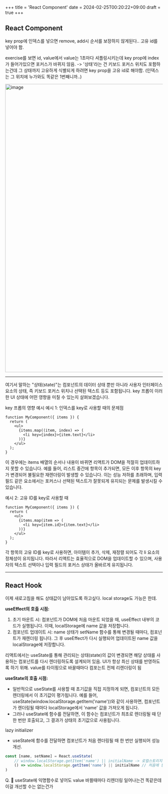 +++
title = 'React Component'
date = 2024-02-25T00:20:22+09:00
draft = true
+++
## React Component

key prop에 인덱스를 넣으면 remove, add시 순서를 보장하지 않게된다..
고유 id를 넣어야 함. 

exercise를 보면 id, value에서 value는 1초마다 셔플링시키는데
key prop에 index가 들어가있으면 
포커스가 바뀌지 않음.
-> '상태'라는 건 키보드 포커스 위치도 포함하는건데
그 상태까지 고유하게 식별되게 하려면
key prop을 고유 id로 해야함.
(인덱스는 그 위치에 누가와도 똑같은 1번째니까..)

<img width="922" alt="image" src="https://github.com/suji6707/suji6707.github.io/assets/111227732/3b717784-7744-4350-b4eb-7db78de6a752">

---
여기서 말하는 "상태(state)"는 컴포넌트의 데이터 상태 뿐만 아니라 사용자 인터페이스 요소의 상태, 즉 키보드 포커스 위치나 선택된 텍스트 등도 포함됩니다. key 프롭이 이러한 UI 상태에 어떤 영향을 미칠 수 있는지 살펴보겠습니다.

key 프롭의 영향 예시
예시 1: 인덱스를 key로 사용할 때의 문제점
```
function MyComponent({ items }) {
  return (
    <ul>
      {items.map((item, index) => (
        <li key={index}>{item.text}</li>
      ))}
    </ul>
  );
}
```
이 경우에는 items 배열의 순서나 내용이 바뀌면 리액트가 DOM을 적절히 업데이트하지 못할 수 있습니다. 예를 들어, 리스트 중간에 항목이 추가되면, 모든 이후 항목의 key가 변경되어 불필요한 재렌더링이 발생할 수 있습니다. 이는 성능 저하를 초래하며, 입력 필드 같은 요소에서는 포커스나 선택된 텍스트가 잘못되게 유지되는 문제를 발생시킬 수 있습니다.

예시 2: 고유 ID를 key로 사용할 때
```
function MyComponent({ items }) {
  return (
    <ul>
      {items.map(item => (
        <li key={item.id}>{item.text}</li>
      ))}
    </ul>
  );
}
```
각 항목의 고유 ID를 key로 사용하면, 아이템이 추가, 삭제, 재정렬 되어도 각 li 요소의 정체성이 유지됩니다. 따라서 리액트는 효율적으로 DOM을 업데이트할 수 있으며, 사용자의 텍스트 선택이나 입력 필드의 포커스 상태가 올바르게 유지됩니다.

---
## React Hook

이제 새로고침을 해도 상태값이 남아있도록 하고싶다.
local storage도 가능은 한데.

**useEffect의 호출 시점:**
1. 초기 마운트 시: 컴포넌트가 DOM에 처음 마운트 되었을 때, useEffect 내부의 코드가 실행됩니다. 이때, localStorage에 name 값을 저장합니다.
2. 컴포넌트 업데이트 시: name 상태가 setName 함수를 통해 변경될 때마다, 컴포넌트가 재렌더링 됩니다. 그 후 useEffect가 다시 실행되어 업데이트된 name 값을 localStorage에 저장합니다.

리액트에서는 useState를 통해 관리되는 상태(state)의 값이 변경되면 해당 상태를 사용하는 컴포넌트를 다시 렌더링하도록 설계되어 있음.
UI가 항상 최신 상태를 반영하도록 하기 위해.
value를 타이핑으로 바꿀때마다 컴포는트 전체 리렌더링이 됨

**useState의 호출 시점:**
- 일반적으로 useState를 사용할 때 초기값을 직접 지정하게 되면, 컴포넌트의 모든 렌더링에서 이 초기값이 평가됩니다. 예를 들어, useState(window.localStorage.getItem('name'))와 같이 사용하면, 컴포넌트가 렌더링될 때마다 localStorage에서 'name' 값을 가져오게 됩니다.
- 그러나 useState에 함수를 전달하면, 이 함수는 컴포넌트가 최초로 렌더링될 때 단 한 번만 호출되고, 그 결과가 상태의 초기값으로 사용됩니다. 

lazy initializer
- useState에 함수를 전달하면
컴포넌트가 처음 렌더링될 때 한 번만 실행되어 성능 개선.

```javascript
const [name, setName] = React.useState(
	// window.localStorage.getItem('name') || initialName -> 로컬스토리지 읽기 작업이 매번
	() => window.localStorage.getItem('name') || initialName // 처음에 한번만 
)
```

Q. 🍎 useState에 익명함수로 넣어도
value 바뀔때마다 리렌더링 일어나는건 똑같은데 이걸 개선할 수는 없는건가

